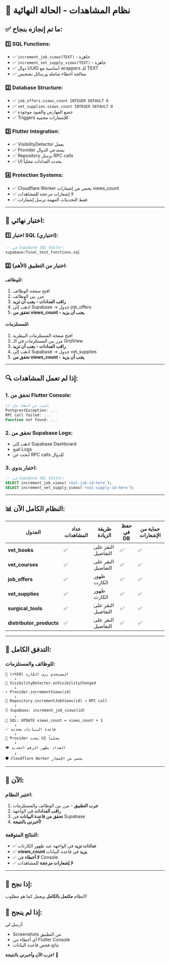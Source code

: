 # 🎉 نظام المشاهدات - الحالة النهائية

## ✅ **ما تم إنجازه بنجاح:**

### **1️⃣ SQL Functions:**
- ✅ `increment_job_views(TEXT)` - جاهزة
- ✅ `increment_vet_supply_views(TEXT)` - جاهزة
- ✅ دوال UUID أساسية مع wrappers للـ TEXT
- ✅ معالجة أخطاء شاملة ورسائل تشخيص

### **2️⃣ Database Structure:**
- ✅ `job_offers.views_count INTEGER DEFAULT 0`
- ✅ `vet_supplies.views_count INTEGER DEFAULT 0`
- ✅ جميع الفهارس والقيود موجودة
- ✅ Triggers للإشعارات محمية

### **3️⃣ Flutter Integration:**
- ✅ VisibilityDetector يعمل
- ✅ Provider يستدعي الدوال
- ✅ Repository يرسل RPC calls
- ✅ UI يحدث العدادات محلياً

### **4️⃣ Protection Systems:**
- ✅ Cloudflare Worker يحمي من إشعارات views_count
- ✅ لا إشعارات مزعجة للمشاهدات
- ✅ فقط التحديثات المهمة ترسل إشعارات

---

## 🧪 **اختبار نهائي:**

### **1️⃣ اختبار SQL (اختياري):**
```sql
-- في Supabase SQL Editor:
supabase/final_test_functions.sql
```

### **2️⃣ اختبار من التطبيق (الأهم):**

#### **للوظائف:**
1. افتح صفحة الوظائف
2. مرر بين الوظائف
3. **راقب العدادات - يجب أن تزيد**
4. اذهب إلى Supabase → جدول job_offers
5. **تحقق من views_count - يجب أن يزيد**

#### **للمستلزمات:**
1. افتح صفحة المستلزمات البيطرية
2. مرر بين المستلزمات في الـ GridView
3. **راقب العدادات - يجب أن تزيد**
4. اذهب إلى Supabase → جدول vet_supplies
5. **تحقق من views_count - يجب أن يزيد**

---

## 🔍 **إذا لم تعمل المشاهدات:**

### **1. تحقق من Flutter Console:**
```dart
// ابحث عن أخطاء مثل:
PostgrestException: ...
RPC call failed: ...
Function not found: ...
```

### **2. تحقق من Supabase Logs:**
- اذهب إلى Supabase Dashboard
- افتح Logs
- ابحث عن RPC calls للدوال

### **3. اختبار يدوي:**
```sql
-- في Supabase SQL Editor:
SELECT increment_job_views('real-job-id-here');
SELECT increment_vet_supply_views('real-supply-id-here');
```

---

## 📊 **النظام الكامل الآن:**

| الجدول | عداد المشاهدات | طريقة الزيادة | حفظ في DB | حماية من الإشعارات |
|---------|------------------|----------------|------------|---------------------|
| **vet_books** | ✅ | النقر على التفاصيل | ✅ | ✅ |
| **vet_courses** | ✅ | النقر على التفاصيل | ✅ | ✅ |
| **job_offers** | ✅ | ظهور الكارت | ✅ | ✅ |
| **vet_supplies** | ✅ | ظهور الكارت | ✅ | ✅ |
| **surgical_tools** | ✅ | النقر على التفاصيل | ✅ | ✅ |
| **distributor_products** | ✅ | النقر على التفاصيل | ✅ | ✅ |

---

## 🎯 **التدفق الكامل:**

### **للوظائف والمستلزمات:**
```
👀 المستخدم يرى الكارت (50%+)
    ↓
📱 VisibilityDetector.onVisibilityChanged
    ↓
⚡ Provider.incrementViews(id)
    ↓
📡 Repository.incrementJobViews(id) → RPC call
    ↓
🗄️ Supabase: increment_job_views(id)
    ↓
🔧 SQL: UPDATE views_count = views_count + 1
    ↓
✅ قاعدة البيانات محدثة
    ↓
📱 Provider يحدث UI محلياً
    ↓
👁️ العداد يظهر الرقم الجديد
    ↓
🛡️ Cloudflare Worker يحمي من الإشعار
```

---

## 🚀 **الآن:**

### **اختبر النظام:**
1. **جرب التطبيق** - مرر بين الوظائف والمستلزمات
2. **راقب العدادات** في الواجهة
3. **تحقق من قاعدة البيانات** في Supabase
4. **أخبرني بالنتيجة!**

### **النتائج المتوقعة:**
- ✅ **عدادات تزيد** في الواجهة عند ظهور الكارتات
- ✅ **views_count يزيد** في قاعدة البيانات
- ✅ **لا أخطاء** في Console
- ✅ **لا إشعارات مزعجة** للمشاهدات

---

## 🎉 **إذا نجح:**
النظام **مكتمل بالكامل** ويعمل كما هو مطلوب! 

## 🔧 **إذا لم ينجح:**
أرسل لي:
- Screenshots من التطبيق
- أي أخطاء من Flutter Console  
- نتائج فحص قاعدة البيانات

**جرب الآن وأخبرني بالنتيجة!** 🚀
